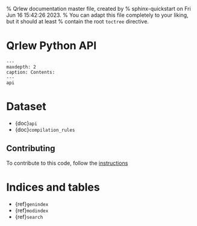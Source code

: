 % Qrlew documentation master file, created by
% sphinx-quickstart on Fri Jun 16 15:42:26 2023.
% You can adapt this file completely to your liking, but it should at least
% contain the root `toctree` directive.

# Qrlew Python API

```{toctree}
---
maxdepth: 2
caption: Contents:
---
api
```

# Dataset
- {doc}`api`
- {doc}`compilation_rules`


## Contributing

To contribute to this code, follow the [instructions](contributing)

# Indices and tables

- {ref}`genindex`
- {ref}`modindex`
- {ref}`search`

